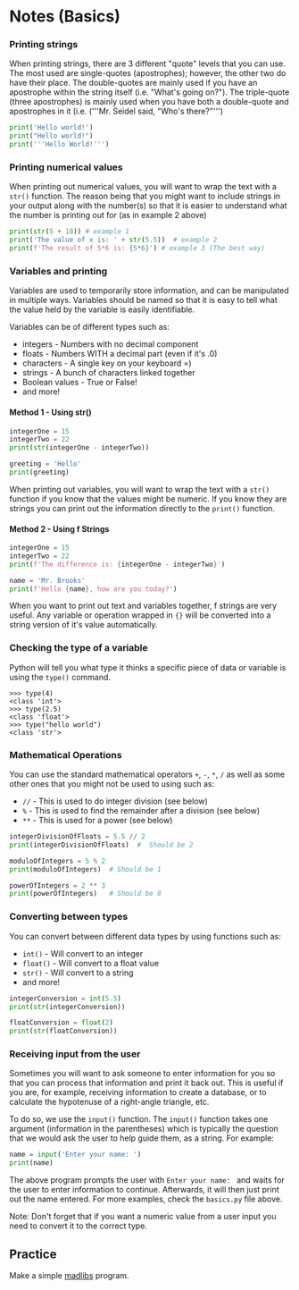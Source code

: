 # Notes (Basics)

### Printing strings

When printing strings, there are 3 different "quote" levels that you can use.  The most used are single-quotes (apostrophes); however, the other two do have their place.  The double-quotes are mainly used if you have an apostrophe within the string itself (i.e. "What's going on?").  The triple-quote (three apostrophes) is mainly used when you have both a double-quote and apostrophes in it (i.e. ('''Mr. Seidel said, "Who's there?"''')

```python
print('Hello world!')
print("Hello world!")
print('''Hello World!''')
```

### Printing numerical values

When printing out numerical values, you will want to wrap the text with a ```str()``` function.  The reason being that you might want to include strings in your  output along with the number(s) so that it is easier to understand what the number is printing out for (as in example 2 above)

```python
print(str(5 + 10)) # example 1
print('The value of x is: ' + str(5.5))  # example 2
print(f'The result of 5*6 is: {5*6}') # example 3 (The best way)

```


### Variables and printing

Variables are used to temporarily store information, and can be manipulated in multiple ways.  Variables should be named so that it is easy to tell what the value held by the variable is easily identifiable.

Variables can be of different types such as:
* integers   - Numbers with no decimal component
* floats     - Numbers WITH a decimal part (even if it's .0)
* characters - A single key on your keyboard =)
* strings    - A bunch of characters linked together
* Boolean values - True or False!
* and more!

#### Method 1 - Using str()
```python
integerOne = 15
integerTwo = 22
print(str(integerOne - integerTwo))

greeting = 'Hello'
print(greeting)
```

When printing out variables, you will want to wrap the text with a ```str()``` function if you know that the values might be numeric.  If you know they are strings you can print out the information directly to the ```print()``` function.

#### Method 2 - Using f Strings
```python
integerOne = 15
integerTwo = 22
print(f'The difference is: {integerOne - integerTwo}')

name = 'Mr. Brooks'
print(f'Hello {name}, how are you today?')
```
When you want to print out text and variables together, f strings are very useful.  Any variable or operation wrapped in `{}` will be converted into a string version of it's value automatically.



### Checking the type of a variable

Python will tell you what type it thinks a specific piece of data or variable is using the `type()` command.

```
>>> type(4)
<class 'int'>
>>> type(2.5)
<class 'float'>
>>> type("hello world")
<class 'str'>
```

### Mathematical Operations

You can use the standard mathematical operators ```+```, ```-```, ```*```, ```/``` as well as some other ones that you might not be used to using such as:
* ```//``` - This is used to do integer division (see below)
* ```%``` - This is used to find the remainder after a division (see below)
* ```**``` - This is used for a power (see below)

```python
integerDivisionOfFloats = 5.5 // 2
print(integerDivisionOfFloats)	#  Should be 2

moduloOfIntegers = 5 % 2
print(moduloOfIntegers)  # Should be 1

powerOfIntegers = 2 ** 3
print(powerOfIntegers)   # Should be 8
```

### Converting between types

You can convert between different data types by using functions such as:
* ```int()``` - Will convert to an integer
* ```float()``` - Will convert to a float value
* ```str()``` - Will convert to a string
* and more!

```python
integerConversion = int(5.5)
print(str(integerConversion))

floatConversion = float(2)
print(str(floatConversion))
```

### Receiving input from the user

Sometimes you will want to ask someone to enter information for you so that you can process that information and print it back out.  This is useful if you are, for example, receiving information to create a database, or to calculate the hypotenuse of a right-angle triangle, etc.

To do so, we use the ```input()``` function.  The ```input()``` function takes one argument (information in the parentheses) which is typically the question that we would ask the user to help guide them, as a string.  For example:

```python
name = input('Enter your name: ')
print(name)
```

The above program prompts the user with ```Enter your name: ``` and waits for the user to enter information to continue.  Afterwards, it will then just print out the name entered.  For more examples, check the ```basics.py``` file above.

Note: Don't forget that if you want a numeric value from a user input you need to convert it to the correct type.

## Practice
Make a simple [madlibs](https://www.madtakes.com/) program.
